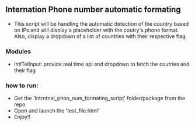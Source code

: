 ## Internation Phone number automatic formating

 - This script will be handling the automatic detection of the country based on IPs and will display a placeholder with the coutry's phone format. Also, display a dropdown of a list of countries with their respective flag.

### Modules
 - intlTelInput: provide real time api and dropdown to fetch the coutries and their flag
 
### how to run: 
 - Get the 'Intrntnal_phon_num_formating_script' folder/package from the repo
 - Open and launch the 'test_file.html'
 - Enjoy!!
